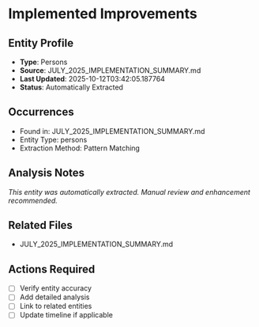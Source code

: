 # Implemented Improvements

## Entity Profile
- **Type**: Persons
- **Source**: JULY_2025_IMPLEMENTATION_SUMMARY.md
- **Last Updated**: 2025-10-12T03:42:05.187764
- **Status**: Automatically Extracted

## Occurrences
- Found in: JULY_2025_IMPLEMENTATION_SUMMARY.md
- Entity Type: persons
- Extraction Method: Pattern Matching

## Analysis Notes
*This entity was automatically extracted. Manual review and enhancement recommended.*

## Related Files
- JULY_2025_IMPLEMENTATION_SUMMARY.md

## Actions Required
- [ ] Verify entity accuracy
- [ ] Add detailed analysis
- [ ] Link to related entities
- [ ] Update timeline if applicable
